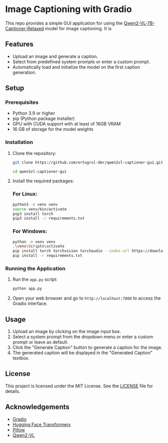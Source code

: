 # Image Captioning with Gradio

This repo provides a simple GUI application for using the [Qwen2-VL-7B-Captioner-Relaxed](https://huggingface.co/Ertugrul/Qwen2-VL-7B-Captioner-Relaxed) model for image captioning. It is 
## Features

- Upload an image and generate a caption.
- Select from predefined system prompts or enter a custom prompt.
- Automatically load and initialize the model on the first caption generation.

## Setup

### Prerequisites

- Python 3.9 or higher
- pip (Python package installer)
- GPU with CUDA support with at least of 16GB VRAM
- 16 GB of storage for the model weights

### Installation

1. Clone the repository:

   ```bash
   git clone https://github.com/ertugrul-dmr/qwen2vl-captioner-gui.git
   ```
   ```bash
   cd qwen2vl-captioner-gui
   ```

2. Install the required packages:

   ### For Linux:
   ```bash
   python3 -m venv venv
   source venv/bin/activate
   pip3 install torch
   pip3 install -r requirements.txt
   ```

   ### For Windows:
   ```bash
   python -m venv venv
   .\venv\Scripts\activate
   pip install torch torchvision torchaudio --index-url https://download.pytorch.org/whl/cu121
   pip install -r requirements.txt
   ```

### Running the Application

1. Run the `app.py` script:

   ```bash
   python app.py
   ```

2. Open your web browser and go to `http://localhost:7860` to access the Gradio interface.

## Usage

1. Upload an image by clicking on the image input box.
2. Select a system prompt from the dropdown menu or enter a custom prompt or leave as default.
3. Click the "Generate Caption" button to generate a caption for the image.
4. The generated caption will be displayed in the "Generated Caption" textbox.

## License

This project is licensed under the MIT License. See the [LICENSE](LICENSE) file for details.

## Acknowledgements

- [Gradio](https://gradio.app/)
- [Hugging Face Transformers](https://huggingface.co/transformers/)
- [Pillow](https://python-pillow.org/)
- [Qwen2-VL](https://huggingface.co/Qwen/Qwen2-VL-7B-Instruct)
